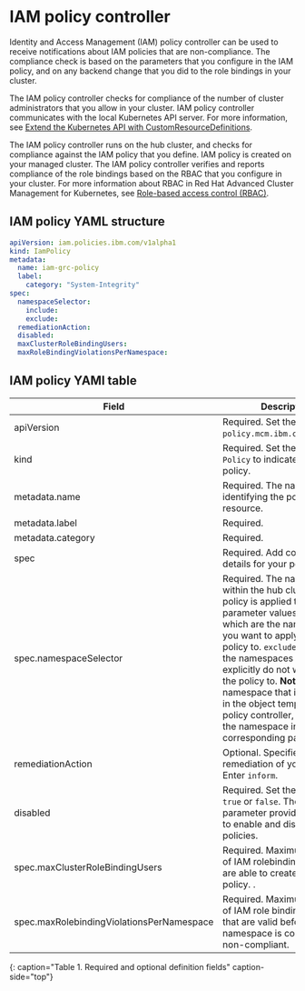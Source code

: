 # IAM policy controller

Identity and Access Management (IAM) policy controller can be used to receive notifications about IAM policies that are non-compliance. The compliance check is based on the parameters that you configure in the IAM policy, and on any backend change that you did to the role bindings in your cluster.

The IAM policy controller checks for compliance of the number of cluster administrators that you allow in your cluster. IAM policy controller communicates with the local Kubernetes API server. For more information, see [Extend the Kubernetes API with CustomResourceDefinitions](https://kubernetes.io/docs/tasks/access-kubernetes-api/custom-resources/custom-resource-definitions/).

The IAM policy controller runs on the hub cluster, and checks for compliance against the IAM policy that you define. IAM policy is created on your managed cluster. The IAM policy controller verifies and reports compliance of the role bindings based on the RBAC that you configure in your cluster. For more information about RBAC in Red Hat Advanced Cluster Management for Kubernetes, see [Role-based access control (RBAC)](../governance/security.md).

<!--add policy controller YAML structure-->

## IAM policy YAML structure

```yaml
apiVersion: iam.policies.ibm.com/v1alpha1
kind: IamPolicy
metadata:
  name: iam-grc-policy
  label:
    category: "System-Integrity"
spec:
  namespaceSelector:
    include:
    exclude:
  remediationAction:
  disabled:
  maxClusterRoleBindingUsers:
  maxRoleBindingViolationsPerNamespace:
```

## IAM policy YAMl table

|Field|Description|
|-- | -- |
| apiVersion | Required. Set the value to `policy.mcm.ibm.com/v1alpha1`. <!--current place holder until this info is updated--> |
| kind | Required. Set the value to `Policy` to indicate the type of policy. |
| metadata.name | Required. The name for identifying the policy resource. |
| metadata.label | Required. <!--add explanation-->|
| metadata.category | Required. <!--add details-->|
| spec | Required. Add configuration details for your policy. |
| spec.namespaceSelector | Required. The namespaces within the hub cluster that the policy is applied to. Enter parameter values for `include`, which are the namespaces you want to apply to the policy to. `exclude` specifies the namespaces you explicitly do not want to apply the policy to. **Note**: A namespace that is specified in the object template of a policy controller, overrides the namespace in the corresponding parent policy.|
| remediationAction | Optional. Specifies the remediation of your policy. Enter  `inform`. <!--we can explain what the controller does when the value is set to this-->|
| disabled | Required. Set the value to `true` or `false`. The `disabled` parameter provides the ability to enable and disable your policies.|
| spec.maxClusterRoleBindingUsers | Required. Maximum number of IAM rolebinding users that are able to create a IAM policy. <!--need to verify-->. |
| spec.maxRolebindingViolationsPerNamespace | Required. Maximum number of IAM role binding violations that are valid before a namespace is considered as non-compliant.
{: caption="Table 1. Required and optional definition fields" caption-side="top"}



